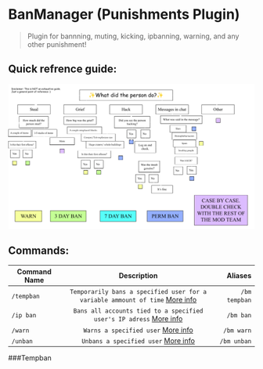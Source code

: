 # BanManager (Punishments Plugin)

> Plugin for bannning, muting, kicking, ipbanning, warning, and any other punishment!
## Quick refrence guide:
![A flow chart of punishments](../static/img/BanPunish.png)

## Commands:
| Command Name        | Description           | Aliases  |
| ------------- |:-------------:| -----:|
| `/tempban`      | `Temporarily bans a specified user for a variable ammount of time` [More info](#Tempban) | `/bm tempban` |
| `/ip ban`      | `Bans all accounts tied to a specified user's IP adress` [More info](#Lookup) | `/bm ban` |
| `/warn`      | `Warns a specified user` [More info](#Rollback) | `/bm warn` |
| `/unban`      | `Unbans a specified user` [More info](#Restore) | `/bm unban` |

###Tempban
